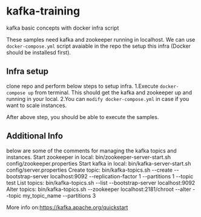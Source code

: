 # kafka-training
kafka basic concepts with docker infra script

These samples need kafka and zookeeper running in localhost. We can use `docker-compose.yml` script avaiable in the repo the setup this infra (Docker should be installesd first).

## Infra setup
clone repo and perform below steps to setup infra.
 1.Execute `docker-compose up` from terminal. This should get the kafka and zookeeper up and running in your local.
 2.You can `modify docker-compose.yml` in case if you want to scale instances.

After above step, you should be able to execute the samples. 
 
## Additional Info
below are some of the comments for managing the kafka topics and instances.
Start zookeeper in local: bin/zookeeper-server-start.sh config/zookeeper.properties
Start kafka in local: bin/kafka-server-start.sh config/server.properties
Create topic: bin/kafka-topics.sh --create --bootstrap-server localhost:9092 --replication-factor 1 --partitions 1 --topic test
List topics: bin/kafka-topics.sh --list --bootstrap-server localhost:9092
Alter topics: bin/kafka-topics.sh --zookeeper localhost:2181/chroot --alter --topic my_topic_name --partitions 3

More info on:https://kafka.apache.org/quickstart
